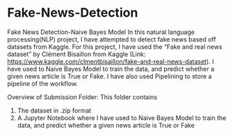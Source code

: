 # Fake-News-Detection
Fake News Detection-Naive Bayes Model
In this natural language processing(NLP) project, I have attempted to detect fake news based off datasets from Kaggle. 
For this project, I have used the “Fake and real news dataset” by Clément Bisaillon from Kaggle (Link: https://www.kaggle.com/clmentbisaillon/fake-and-real-news-dataset). 
I have used to Naive Bayes Model to train the data, and predict whether a given news article is True or Fake. I have also used Pipelining to store a pipeline of the workflow.

Overview of Submission Folder: 
This folder contains
1) The dataset in .zip format
2) A Jupyter Notebook where I have used to Naive Bayes Model to train the data, and predict whether a given news article is True or Fake
